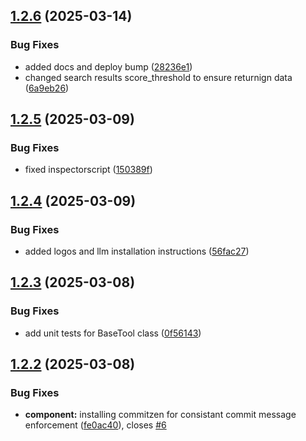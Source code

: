 ## [1.2.6](https://github.com/sanderkooger/mcp-server-ragdocs/compare/v1.2.5...v1.2.6) (2025-03-14)


### Bug Fixes

* added docs and deploy bump ([28236e1](https://github.com/sanderkooger/mcp-server-ragdocs/commit/28236e1066c29df6e2ead296990d8a1deedc4ef1))
* changed search results score_threshold to ensure returnign data ([6a9eb26](https://github.com/sanderkooger/mcp-server-ragdocs/commit/6a9eb26e460992e80f7da08661fe44b1042ba587))

## [1.2.5](https://github.com/sanderkooger/mcp-server-ragdocs/compare/v1.2.4...v1.2.5) (2025-03-09)


### Bug Fixes

* fixed inspectorscript ([150389f](https://github.com/sanderkooger/mcp-server-ragdocs/commit/150389f6350df8d38b9eee8f28fd960be4693cea))

## [1.2.4](https://github.com/sanderkooger/mcp-server-ragdocs/compare/v1.2.3...v1.2.4) (2025-03-09)


### Bug Fixes

* added logos and llm installation instructions ([56fac27](https://github.com/sanderkooger/mcp-server-ragdocs/commit/56fac273e1a38437e574b0865e96cffea82891ef))

## [1.2.3](https://github.com/sanderkooger/mcp-server-ragdocs/compare/v1.2.2...v1.2.3) (2025-03-08)


### Bug Fixes

* add unit tests for BaseTool class ([0f56143](https://github.com/sanderkooger/mcp-server-ragdocs/commit/0f56143686cbee8a004495436f27cfa41b48a825))

## [1.2.2](https://github.com/sanderkooger/mcp-server-ragdocs/compare/v1.2.1...v1.2.2) (2025-03-08)


### Bug Fixes

* **component:** installing commitzen for consistant commit message enforcement ([fe0ac40](https://github.com/sanderkooger/mcp-server-ragdocs/commit/fe0ac408fc7ababe07bdd01a07814c6828ecf4b6)), closes [#6](https://github.com/sanderkooger/mcp-server-ragdocs/issues/6)
